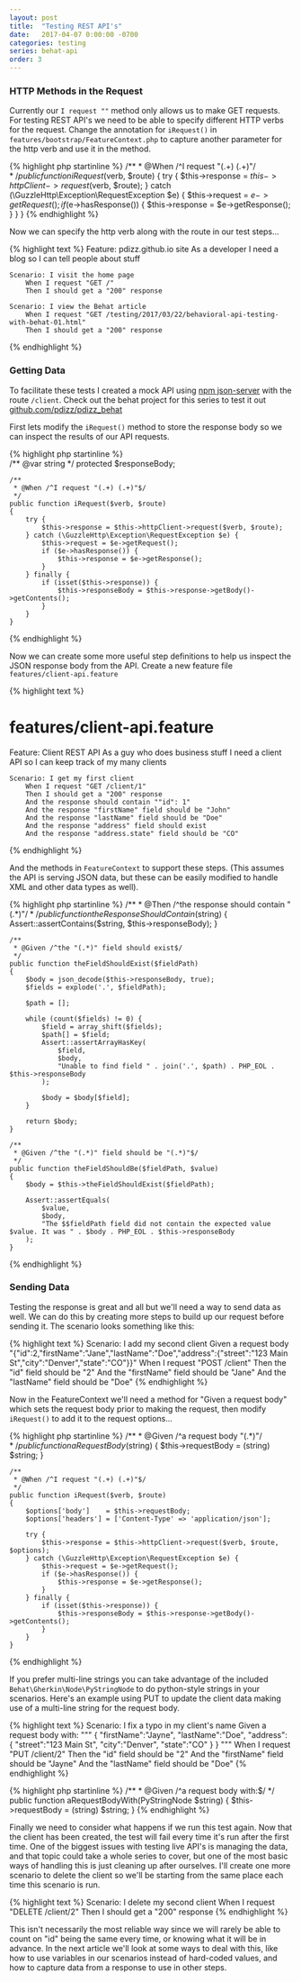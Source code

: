 ```yaml
---
layout: post
title:  "Testing REST API's"
date:   2017-04-07 0:00:00 -0700
categories: testing
series: behat-api
order: 3
---
```


### HTTP Methods in the Request

Currently our `I request ""` method only allows us to make GET requests. For testing REST API's we need to be able
to specify different HTTP verbs for the request. Change the annotation for `iRequest()` in `features/bootstrap/FeatureContext.php` 
to capture another parameter for the http verb and use it in the method.

{% highlight php startinline %}
    /**
     * @When /^I request "(.+) (.+)"$/
     */
    public function iRequest($verb, $route)
    {
        try {
            $this->response = $this->httpClient->request($verb, $route);
        } catch (\GuzzleHttp\Exception\RequestException $e) {
            $this->request = $e->getRequest();
            if ($e->hasResponse()) {
                $this->response = $e->getResponse();
            }
        }
    }
{% endhighlight %}

Now we can specify the http verb along with the route in our test steps...

{% highlight text %}
Feature: pdizz.github.io site
    As a developer
    I need a blog
    so I can tell people about stuff

    Scenario: I visit the home page
        When I request "GET /"
        Then I should get a "200" response

    Scenario: I view the Behat article
        When I request "GET /testing/2017/03/22/behavioral-api-testing-with-behat-01.html"
        Then I should get a "200" response
{% endhighlight %}

### Getting Data

To facilitate these tests I created a mock API using [npm json-server](https://github.com/typicode/json-server) 
with the route `/client`. Check out the behat project for this series to test it out 
[github.com/pdizz/pdizz_behat](https://github.com/pdizz/pdizz_behat)

First lets modify the `iRequest()` method to store the response body so we can inspect the results of our API requests.

{% highlight php startinline %}    
    /** @var string */
    protected $responseBody;
    
    /**
     * @When /^I request "(.+) (.+)"$/
     */
    public function iRequest($verb, $route)
    {
        try {
            $this->response = $this->httpClient->request($verb, $route);
        } catch (\GuzzleHttp\Exception\RequestException $e) {
            $this->request = $e->getRequest();
            if ($e->hasResponse()) {
                $this->response = $e->getResponse();
            }
        } finally {
            if (isset($this->response)) {
                $this->responseBody = $this->response->getBody()->getContents();
            }
        }
    }
{% endhighlight %}

Now we can create some more useful step definitions to help us inspect the JSON response body from the API. 
Create a new feature file `features/client-api.feature`

{% highlight text %}
# features/client-api.feature
Feature: Client REST API
    As a guy who does business stuff
    I need a client API
    so I can keep track of my many clients

    Scenario: I get my first client
        When I request "GET /client/1"
        Then I should get a "200" response
        And the response should contain ""id": 1"
        And the response "firstName" field should be "John"
        And the response "lastName" field should be "Doe"
        And the response "address" field should exist
        And the response "address.state" field should be "CO"
{% endhighlight %}

And the methods in `FeatureContext` to support these steps. (This assumes the API is serving JSON data, but these can 
be easily modified to handle XML and other data types as well).

{% highlight php startinline %}
    /**
     * @Then /^the response should contain "(.*)"$/
     */
    public function theResponseShouldContain($string)
    {
        Assert::assertContains($string, $this->responseBody);
    }

    /**
     * @Given /^the "(.*)" field should exist$/
     */
    public function theFieldShouldExist($fieldPath)
    {
        $body = json_decode($this->responseBody, true);
        $fields = explode('.', $fieldPath);

        $path = [];

        while (count($fields) != 0) {
            $field = array_shift($fields);
            $path[] = $field;
            Assert::assertArrayHasKey(
                $field,
                $body,
                "Unable to find field " . join('.', $path) . PHP_EOL . $this->responseBody
            );

            $body = $body[$field];
        }

        return $body;
    }

    /**
     * @Given /^the "(.*)" field should be "(.*)"$/
     */
    public function theFieldShouldBe($fieldPath, $value)
    {
        $body = $this->theFieldShouldExist($fieldPath);

        Assert::assertEquals(
            $value,
            $body,
            "The $$fieldPath field did not contain the expected value $value. It was " . $body . PHP_EOL . $this->responseBody
        );
    }
{% endhighlight %}

### Sending Data

Testing the response is great and all but we'll need a way to send data as well. We can do this by creating more steps
to build up our request before sending it. The scenario looks something like this:

{% highlight text %}
    Scenario: I add my second client
        Given a request body "{"id":2,"firstName":"Jane","lastName":"Doe","address":{"street":"123 Main St","city":"Denver","state":"CO"}}"
        When I request "POST /client"
        Then the "id" field should be "2"
        And the "firstName" field should be "Jane"
        And the "lastName" field should be "Doe"
{% endhighlight %}

Now in the FeatureContext we'll need a method for "Given a request body" which sets the request body prior to making the
request, then modify `iRequest()` to add it to the request options...

{% highlight php startinline %}
    /**
     * @Given /^a request body "(.*)"$/
     */
    public function aRequestBody($string)
    {
        $this->requestBody = (string) $string;
    }
    
    /**
     * @When /^I request "(.+) (.+)"$/
     */
    public function iRequest($verb, $route)
    {
        $options['body']    = $this->requestBody;
        $options['headers'] = ['Content-Type' => 'application/json'];

        try {
            $this->response = $this->httpClient->request($verb, $route, $options);
        } catch (\GuzzleHttp\Exception\RequestException $e) {
            $this->request = $e->getRequest();
            if ($e->hasResponse()) {
                $this->response = $e->getResponse();
            }
        } finally {
            if (isset($this->response)) {
                $this->responseBody = $this->response->getBody()->getContents();
            }
        }
    }
{% endhighlight %}

If you prefer multi-line strings you can take advantage of the included `Behat\Gherkin\Node\PyStringNode` to do
python-style strings in your scenarios. Here's an example using PUT to update the client data making use of a 
multi-line string for the request body.

{% highlight text %}
    Scenario: I fix a typo in my client's name
        Given a request body with:
        """
        {
            "firstName":"Jayne",
            "lastName":"Doe",
            "address": {
                "street":"123 Main St",
                "city":"Denver",
                "state":"CO"
            }
        }
        """
        When I request "PUT /client/2"
        Then the "id" field should be "2"
        And the "firstName" field should be "Jayne"
        And the "lastName" field should be "Doe"
{% endhighlight %}

{% highlight php startinline %}
    /**
     * @Given /^a request body with:$/
     */
    public function aRequestBodyWith(PyStringNode $string)
    {
        $this->requestBody = (string) $string;
    }
{% endhighlight %}

Finally we need to consider what happens if we run this test again. Now that the client has been created, 
the test will fail every time it's run after the first time. One of the biggest issues with testing live API's is 
managing the data, and that topic could take a whole series to cover, but one of the most basic ways of handling this is
just cleaning up after ourselves. I'll create one more scenario to delete the client so we'll be starting from the
same place each time this scenario is run.

{% highlight text %}
    Scenario: I delete my second client
        When I request "DELETE /client/2"
        Then I should get a "200" response
{% endhighlight %}

This isn't necessarily the most reliable way since we will rarely be able to count on "id" being the same every time,
or knowing what it will be in advance. In the next article we'll look at some ways to deal with this, like how to use 
variables in our scenarios instead of hard-coded values, and how to capture data from a response to use in other steps.
